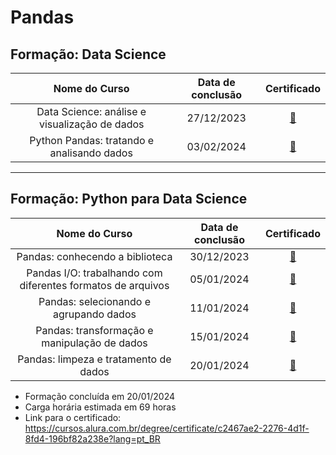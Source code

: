# Pandas

## Formação: Data Science

|                 Nome do Curso                 | Data de conclusão |                                          Certificado                                          |
|:---------------------------------------------:|:-----------------:|:---------------------------------------------------------------------------------------------:|
| Data Science: análise e visualização de dados |    27/12/2023     | [🔗](https://cursos.alura.com.br/certificate/6566931f-cd9c-44ce-99de-4e934280f180?lang=pt_BR) |
|  Python Pandas: tratando e analisando dados   |    03/02/2024     | [🔗](https://cursos.alura.com.br/certificate/18ea9063-fe22-451d-a55b-be6679e7ae9f?lang=pt_BR) |

---

## Formação: Python para Data Science

|                        Nome do Curso                        | Data de conclusão |                                          Certificado                                          |
|:-----------------------------------------------------------:|:-----------------:|:---------------------------------------------------------------------------------------------:|
|               Pandas: conhecendo a biblioteca               |    30/12/2023     | [🔗](https://cursos.alura.com.br/certificate/ca10d601-1763-4656-8022-173328b3e2e6?lang=pt_BR) |
| Pandas I/O: trabalhando com diferentes formatos de arquivos |    05/01/2024     | [🔗](https://cursos.alura.com.br/certificate/fb2d3cf4-03ff-45e7-a81a-e54fbe787dc3?lang=pt_BR) |
|           Pandas: selecionando e agrupando dados            |    11/01/2024     | [🔗](https://cursos.alura.com.br/certificate/2fe2965c-2789-4a97-a863-bd8b4d98e1f5?lang=pt_BR) |
|        Pandas: transformação e manipulação de dados         |    15/01/2024     | [🔗](https://cursos.alura.com.br/certificate/43985827-6b5f-44db-bf17-54dd7f15324e?lang=pt_BR) |
|            Pandas: limpeza e tratamento de dados            |    20/01/2024     | [🔗](https://cursos.alura.com.br/certificate/b38c835a-3897-4ca6-b29f-da879afad475?lang=pt_BR) |

- Formação concluída em 20/01/2024
- Carga horária estimada em 69 horas
- Link para o certificado: https://cursos.alura.com.br/degree/certificate/c2467ae2-2276-4d1f-8fd4-196bf82a238e?lang=pt_BR
